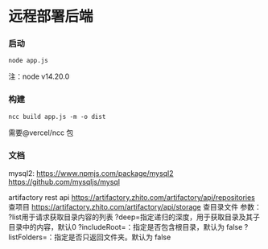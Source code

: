 # 远程部署后端

### 启动
```
node app.js
```
注：node v14.20.0


### 构建
```
ncc build app.js -m -o dist
```
需要@vercel/ncc 包


### 文档

mysql2:
https://www.npmjs.com/package/mysql2
https://github.com/mysqljs/mysql

artifactory rest api
https://artifactory.zhito.com/artifactory/api/repositories 查项目
https://artifactory.zhito.com/artifactory/api/storage 查目录文件
参数：
?list用于请求获取目录内容的列表
?deep=<number></number>指定递归的深度，用于获取目录及其子目录中的内容，默认0
?includeRoot=<boolean>：指定是否包含根目录，默认为 false
?listFolders=<boolean>：指定是否只返回文件夹。默认为 false